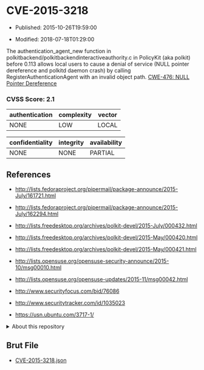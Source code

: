 # CVE-2015-3218

- Published: 2015-10-26T19:59:00

- Modified: 2018-07-18T01:29:00

The authentication_agent_new function in polkitbackend/polkitbackendinteractiveauthority.c in PolicyKit (aka polkit) before 0.113 allows local users to cause a denial of service (NULL pointer dereference and polkitd daemon crash) by calling RegisterAuthenticationAgent with an invalid object path. <a href="http://cwe.mitre.org/data/definitions/476.html">CWE-476: NULL Pointer Dereference</a>

### CVSS Score: **2.1**

| authentication | complexity | vector |
| --- | --- | --- |
| NONE | LOW | LOCAL |

| confidentiality | integrity | availability |
| --- | --- | --- |
| NONE | NONE | PARTIAL |

## References

* http://lists.fedoraproject.org/pipermail/package-announce/2015-July/161721.html

* http://lists.fedoraproject.org/pipermail/package-announce/2015-July/162294.html

* http://lists.freedesktop.org/archives/polkit-devel/2015-July/000432.html

* http://lists.freedesktop.org/archives/polkit-devel/2015-May/000420.html

* http://lists.freedesktop.org/archives/polkit-devel/2015-May/000421.html

* http://lists.opensuse.org/opensuse-security-announce/2015-10/msg00010.html

* http://lists.opensuse.org/opensuse-updates/2015-11/msg00042.html

* http://www.securityfocus.com/bid/76086

* http://www.securitytracker.com/id/1035023

* https://usn.ubuntu.com/3717-1/

<details>
<summary>About this repository</summary> 

  This repository is part of the project [Live Hack CVE](https://github.com/Live-Hack-CVE). Main website can be found [www.live-hack.org](https://www.live-hack.org) 
  
  Made by [Sn0wAlice](https://github.com/Sn0wAlice) for the people that care about security and need to have a feed of the latest CVEs. Hope you enjoy it, don't forget to star the repo and follow me on [Twitter](https://twitter.com/Sn0wAlice) and [Github](https://github.com/Sn0wAlice). And that is my [personnal website](https://www.alice-snow.me/)

  - [Home Page](https://github.com/Live-Hack-CVE)
  - [Framework](https://github.com/Live-Hack-CVE/cve-framework)
  - [CVE database](https://github.com/Live-Hack-CVE/full_database)
  - [Changelog](https://github.com/Live-Hack-CVE/Changelog)
</details>

## Brut File

* [CVE-2015-3218.json](https://raw.githubusercontent.com/Live-Hack-CVE/full_database/main/cves/2015/CVE-2015-3218.json)

